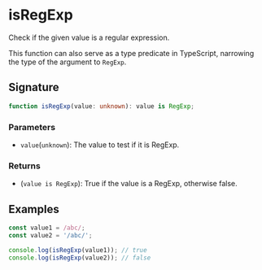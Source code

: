 # isRegExp

Check if the given value is a regular expression.

This function can also serve as a type predicate in TypeScript, narrowing the type of the argument to `RegExp`.

## Signature

```typescript
function isRegExp(value: unknown): value is RegExp;
```

### Parameters

- `value`(`unknown`): The value to test if it is RegExp.

### Returns

- (`value is RegExp`): True if the value is a RegExp, otherwise false.

## Examples

```typescript
const value1 = /abc/;
const value2 = '/abc/';

console.log(isRegExp(value1)); // true
console.log(isRegExp(value2)); // false
```
